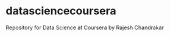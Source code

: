 datasciencecoursera
===================

Repository for Data Science at Coursera by Rajesh Chandrakar
